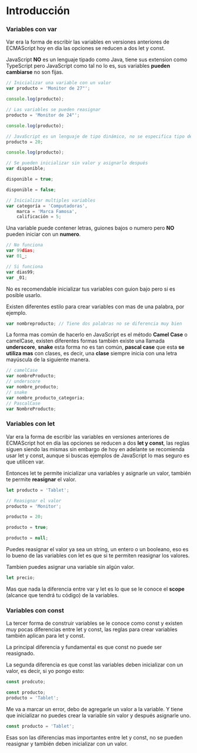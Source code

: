 # Introducción

### Variables con var

Var era la forma de escribir las variables en versiones anteriores de ECMAScript hoy en día las opciones se reducen a dos let y const.

JavaScript **NO** es un lenguaje tipado como Java, tiene sus extension como TypeScript pero JavaScript como tal no lo es, sus variables **pueden cambiarse** no son fijas.

```jsx
// Inicializar una variable con un valor
var producto = 'Monitor de 27"';

console.log(producto);

// Las variables se pueden reasignar
producto = 'Monitor de 24"';

console.log(producto);

// JavaScript es un lenguaje de tipo dinámico, no se especifica tipo de dato
producto = 20;

console.log(producto);

// Se pueden inicializar sin valor y asignarlo después
var disponible;

disponible = true;

disponible = false;

// Inicializar multiples variables
var categoría = 'Computadoras',
    marca = 'Marca Famosa',
    calificación = 5;
```

Una variable puede contener letras, guiones bajos o numero pero **NO** pueden iniciar con un **numero**.

```jsx
// No funciona
var 99dias;
var 01_;

// Si funciona
var dias99;
var _01;
```

No es recomendable inicializar tus variables con guion bajo pero si es posible usarlo.

Existen diferentes estilo para crear variables con mas de una palabra, por ejemplo.

```jsx
var nombreproducto; // Tiene dos palabras no se diferencia muy bien
```

La forma mas común de hacerlo en JavaScript es el método **Camel Case** o camelCase, existen diferentes formas también existe una llamada **underscore**, **snake** esta forma no es tan común, **pascal case** que esta **se utiliza mas** con clases, es decir, una **clase** siempre inicia con una letra mayúscula de la siguiente manera.

```javascript
// camelCase
var nombreProducto;
// underscore
var nombre_producto;
// snake
var nombre_producto_categoria;
// PascalCase
var NombreProducto;
```

### Variables con let

Var era la forma de escribir las variables en versiones anteriores de ECMAScript hot en día las opciones se reducen a dos **let y const**, las reglas siguen siendo las mismas sin embargo de hoy en adelante se recomienda usar let y const, aunque si buscas ejemplos de JavaScript lo mas seguro es que utilicen var.

Entonces let te permite inicializar una variables y asignarle un valor, también te permite **reasignar** el valor.

```jsx
let producto = 'Tablet';

// Reasignar el valor
producto = 'Monitor';

producto = 20;

producto = true;

producto = null;
```

Puedes reasignar el valor ya sea un string, un entero o un booleano, eso es lo bueno de las variables con let es que si te permiten reasignar los valores.

Tambien puedes asignar una variable sin algún valor.

```jsx
let precio;
```

Mas que nada la diferencia entre var y let es lo que se le conoce el **scope** (alcance que tendrá tu código) de la variables.

### Variables con const

La tercer forma de construir variables se le conoce como const y existen muy pocas diferencias entre let y const, las reglas para crear variables también aplican para let y const.

La principal diferencia y fundamental es que const no puede ser reasignado.

La segunda diferencia es que const las variables deben inicializar con un valor, es decir, si yo pongo esto:

```jsx
const prodcuto;

const producto;
producto = 'Tablet';
```

Me va a marcar un error, debo de agregarle un valor a la variable. Y tiene que inicializar no puedes crear la variable sin valor y después asignarle uno.

```jsx
const producto = 'Tablet';
```

Esas son las diferencias mas importantes entre let y const, no se pueden reasignar y también deben inicializar con un valor.